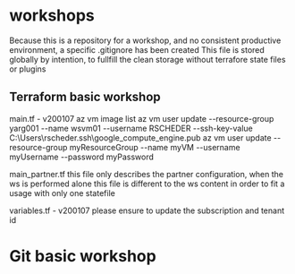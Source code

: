 # workshops

Because this is a repository for a workshop, and no consistent productive environment, a specific .gitignore has been created
This file is stored globally by intention, to fullfill the clean storage without terrafore state files or plugins

## Terraform basic workshop
main.tf - v200107
az vm image list
az vm user update --resource-group yarg001 --name wsvm01 --username RSCHEDER --ssh-key-value C:\Users\rscheder\.ssh\google_compute_engine.pub
az vm user update --resource-group myResourceGroup --name myVM --username myUsername --password myPassword

main_partner.tf
this file only describes the partner configuration, when the ws is performed alone
this file is different to the ws content in order to fit a usage with only one statefile
    
variables.tf - v200107
please ensure to update the subscription and tenant id
  
# Git basic workshop